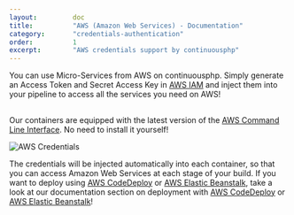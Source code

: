 ```yaml
---
layout:         doc
title:          "AWS (Amazon Web Services) - Documentation"
category:       "credentials-authentication"
order:          1
excerpt:        "AWS credentials support by continuousphp"
---
```

You can use Micro-Services from AWS on continuousphp. Simply generate an Access Token and Secret
Access Key in [AWS IAM](https://aws.amazon.com/iam/) and inject them into your pipeline to
access all the services you need on AWS!

<div class="row panel callout warning clearfix">
  <h2 class="left"><i class="fa fa-exclamation-triangle"></i></h2>
  Our containers are equipped with the latest version of the <a href="https://aws.amazon.com/cli/" target="_blank">AWS Command Line Interface</a>. No need to install it yourself!
</div>

![AWS Credentials](/assets/doc/credentials-authentication/aws.png)

The credentials will be injected automatically into each container, so that you can access
Amazon Web Services at each stage of your build. If you want to deploy using
[AWS CodeDeploy](https://aws.amazon.com/codedeploy/) or [AWS Elastic Beanstalk](https://aws.amazon.com/elasticbeanstalk/),
take a look at our documentation section on deployment with [AWS CodeDeploy](/documentation/deployment/aws-code-deploy/)
or [AWS Elastic Beanstalk](/documentation/deployment/aws-elastic-beanstalk/)!
